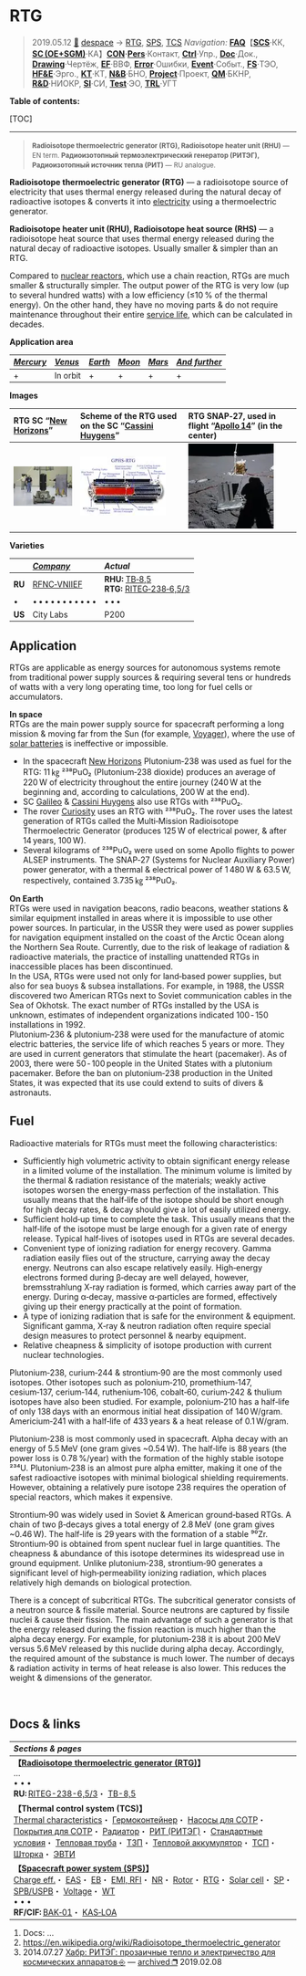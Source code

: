 # RTG
> 2019.05.12 [🚀](../../index/index.md) [despace](index.md) → [RTG](rtg.md), [SPS](sps.md), [TCS](tcs.md)
> *Navigation:*
> **[FAQ](faq.md)**【**[SCS](scs.md)**·КК, **[SC (OE+SGM)](sc.md)**·КА】**[CON](contact.md)·[Pers](person.md)**·Контакт, **[Ctrl](control.md)**·Упр., **[Doc](doc.md)**·Док., **[Drawing](drawing.md)**·Чертёж, **[EF](ef.md)**·ВВФ, **[Error](error.md)**·Ошибки, **[Event](event.md)**·Событ., **[FS](fs.md)**·ТЭО, **[HF&E](hfe.md)**·Эрго., **[KT](kt.md)**·КТ, **[N&B](nnb.md)**·БНО, **[Project](project.md)**·Проект, **[QM](qm.md)**·БКНР, **[R&D](rnd.md)**·НИОКР, **[SI](si.md)**·СИ, **[Test](test.md)**·ЭО, **[TRL](trl.md)**·УГТ

**Table of contents:**

[TOC]

---

> <small>**Radioisotope thermoelectric generator (RTG), Radioisotope heater unit (RHU)** — EN term. **Радиоизотопный термоэлектрический генератор (РИТЭГ), Радиоизотопный источник тепла (РИТ)** — RU analogue.</small>

**Radioisotope thermoelectric generator (RTG)** — a radioisotope source of electricity that uses thermal energy released during the natural decay of radioactive isotopes & converts it into [electricity](sps.md) using a thermoelectric generator.

**Radioisotope heater unit (RHU), Radioisotope heat source (RHS)** — a radioisotope heat source that uses thermal energy released during the natural decay of radioactive isotopes. Usually smaller & simpler than an RTG.

Compared to [nuclear reactors](nr.md), which use a chain reaction, RTGs are much smaller & structurally simpler. The output power of the RTG is very low (up to several hundred watts) with a low efficiency (≤10 % of the thermal energy). On the other hand, they have no moving parts & do not require maintenance throughout their entire [service life](lifetime.md), which can be calculated in decades.

**Application area**

|*[Mercury](mercury.md)*|*[Venus](venus.md)*|*[Earth](earth.md)*|*[Moon](moon.md)*|*[Mars]( mars.md)*|*[And further](index.md)*|
|:-|:-|:-|:-|:-|:-|
|+|In orbit|+|+|+|+|

**Images**

|RTG SC “[New Horizons](new_horizons.md)”| Scheme of the RTG used on the SC “[Cassini Huygens](cassini_huygens.md)”|RTG SNAP‑27, used in flight “[Apollo 14](apollo_14.md)” (in the center)|
|:-|:-|:-|
|[![](f/rtg/rtg_new_horizons_rtg_in_phsf_thumb.webp)](f/rtg/rtg_new_horizons_rtg_in_phsf.webp)|[![](f/rtg/rtg_cutdrawing_of_an_gphs-rtg_thumb.webp)](f/rtg/rtg_cutdrawing_of_an_gphs-rtg.webp)|[![](f/rtg/rtg_alsep_apollo_14_rtg_thumb.webp)](f/rtg/rtg_alsep_apollo_14_rtg.webp)|

**Varieties**

| |*[Company](contact.md)*|*Actual*|
|:-|:-|:-|
|**RU**|[RFNC‑VNIIEF](contact/vniief.md)|**RHU:** [TB‑8,5](rtg_lst.md)<br> **RTG:** [RITEG‑238‑6,5/3](rtg_lst.md)|
|•|• • • • • • • • • • •|• • •|
|**US**|City Labs|P200|



## Application
RTGs are applicable as energy sources for autonomous systems remote from traditional power supply sources & requiring several tens or hundreds of watts with a very long operating time, too long for fuel cells or accumulators.


**In space**  
RTGs are the main power supply source for spacecraft performing a long mission & moving far from the Sun (for example, [Voyager](voyager.md)), where the use of [solar batteries](sp.md) is ineffective or impossible.

   - In the spacecraft [New Horizons](new_horizons.md) Plutonium‑238 was used as fuel for the RTG: 11 ㎏ ²³⁸PuO₂ (Plutonium‑238 dioxide) produces an average of 220 W of electricity throughout the entire journey (240 W at the beginning and, according to calculations, 200 W at the end).
   - SC [Galileo](galileo.md) & [Cassini Huygens](cassini_huygens.md) also use RTGs with ²³⁸PuO₂.
   - The rover [Curiosity](msl.md) uses an RTG with ²³⁸PuO₂. The rover uses the latest generation of RTGs called the Multi‑Mission Radioisotope Thermoelectric Generator (produces 125 W of electrical power, & after 14 years, 100 W).
   - Several kilograms of ²³⁸PuO₂ were used on some Apollo flights to power ALSEP instruments. The SNAP‑27 (Systems for Nuclear Auxiliary Power) power generator, with a thermal & electrical power of 1 480 W & 63.5 W, respectively, contained 3.735 ㎏ ²³⁸PuO₂.


**On Earth**  
RTGs were used in navigation beacons, radio beacons, weather stations & similar equipment installed in areas where it is impossible to use other power sources. In particular, in the USSR they were used as power supplies for navigation equipment installed on the coast of the Arctic Ocean along the Northern Sea Route. Currently, due to the risk of leakage of radiation & radioactive materials, the practice of installing unattended RTGs in inaccessible places has been discontinued.  
In the USA, RTGs were used not only for land‑based power supplies, but also for sea buoys & subsea installations. For example, in 1988, the USSR discovered two American RTGs next to Soviet communication cables in the Sea of ​​Okhotsk. The exact number of RTGs installed by the USA is unknown, estimates of independent organizations indicated 100 ‑ 150 installations in 1992.  
Plutonium‑236 & plutonium‑238 were used for the manufacture of atomic electric batteries, the service life of which reaches 5 years or more. They are used in current generators that stimulate the heart (pacemaker). As of 2003, there were 50 ‑ 100 people in the United States with a plutonium pacemaker. Before the ban on plutonium‑238 production in the United States, it was expected that its use could extend to suits of divers & astronauts.



## Fuel
Radioactive materials for RTGs must meet the following characteristics:

   - Sufficiently high volumetric activity to obtain significant energy release in a limited volume of the installation. The minimum volume is limited by the thermal & radiation resistance of the materials; weakly active isotopes worsen the energy‑mass perfection of the installation. This usually means that the half‑life of the isotope should be short enough for high decay rates, & decay should give a lot of easily utilized energy.
   - Sufficient hold‑up time to complete the task. This usually means that the half‑life of the isotope must be large enough for a given rate of energy release. Typical half‑lives of isotopes used in RTGs are several decades.
   - Convenient type of ionizing radiation for energy recovery. Gamma radiation easily flies out of the structure, carrying away the decay energy. Neutrons can also escape relatively easily. High‑energy electrons formed during β‑decay are well delayed, however, bremsstrahlung X‑ray radiation is formed, which carries away part of the energy. During α‑decay, massive α‑particles are formed, effectively giving up their energy practically at the point of formation.
   - A type of ionizing radiation that is safe for the environment & equipment. Significant gamma, X‑ray & neutron radiation often require special design measures to protect personnel & nearby equipment.
   - Relative cheapness & simplicity of isotope production with current nuclear technologies.

Plutonium‑238, curium‑244 & strontium‑90 are the most commonly used isotopes. Other isotopes such as polonium‑210, promethium‑147, cesium‑137, cerium‑144, ruthenium‑106, cobalt‑60, curium‑242 & thulium isotopes have also been studied. For example, polonium‑210 has a half‑life of only 138 days with an enormous initial heat dissipation of 140 W/gram. Americium‑241 with a half‑life of 433 years & a heat release of 0.1 W/gram.

Plutonium‑238 is most commonly used in spacecraft. Alpha decay with an energy of 5.5 MeV (one gram gives ~0.54 W). The half‑life is 88 years (the power loss is 0.78 %/year) with the formation of the highly stable isotope ²³⁴U. Plutonium‑238 is an almost pure alpha emitter, making it one of the safest radioactive isotopes with minimal biological shielding requirements. However, obtaining a relatively pure isotope 238 requires the operation of special reactors, which makes it expensive.

Strontium‑90 was widely used in Soviet & American ground‑based RTGs. A chain of two β‑decays gives a total energy of 2.8 MeV (one gram gives ~0.46 W). The half‑life is 29 years with the formation of a stable ⁹⁰Zr. Strontium‑90 is obtained from spent nuclear fuel in large quantities. The cheapness & abundance of this isotope determines its widespread use in ground equipment. Unlike plutonium‑238, strontium‑90 generates a significant level of high‑permeability ionizing radiation, which places relatively high demands on biological protection.

There is a concept of subcritical RTGs. The subcritical generator consists of a neutron source & fissile material. Source neutrons are captured by fissile nuclei & cause their fission. The main advantage of such a generator is that the energy released during the fission reaction is much higher than the alpha decay energy. For example, for plutonium‑238 it is about 200 MeV versus 5.6 MeV released by this nuclide during alpha decay. Accordingly, the required amount of the substance is much lower. The number of decays & radiation activity in terms of heat release is also lower. This reduces the weight & dimensions of the generator.



<p style="page-break-after:always"> </p>

## Docs & links
|*Sections & pages*|
|:-|
|**【[Radioisotope thermoelectric generator (RTG)](rtg.md)】**<br> … <br>• • •<br> **RU:** [RITEG-238-6,5/3](rtg_lst.md)・ [TB-8,5](rtg_lst.md)|
|**【Thermal control system (TCS)】**<br> [Thermal characteristics](thermal_chars.md)・ [Гермоконтейнер](гермоконтейнер.md)・ [Насосы для СОТР](сотр_насос.md)・ [Покрытия для СОТР](сотр_покрытия.md)・ [Радиатор](радиатор.md)・ [РИТ (РИТЭГ)](rtg.md)・ [Стандартные условия](sctp.md)・ [Тепловая труба](hp.md)・ [ТЗП](hs.md)・ [Тепловой аккумулятор](heat_bank.md)・ [ТСП](tsp.md)・ [Шторка](thermal_curtain.md)・ [ЭВТИ](mli.md)|
|**【[Spacecraft power system (SPS)](sps.md)】**<br> [Charge eff.](charge_eff.md)・ [EAS](eas.md)・ [EB](eb.md)・ [EMI, RFI](emi.md)・ [NR](nr.md)・ [Rotor](iu.md)・ [RTG](rtg.md)・ [Solar cell](sp.md)・ [SP](sp.md)・ [SPB/USPB](suspb.md)・ [Voltage](sps.md)・ [WT](wt.md)<br>• • •<br> **RF/CIF:** [BAK‑01](eas_lst.md)・ [KAS‑LOA](eas_lst.md)|

   1. Docs: …
   1. <https://en.wikipedia.org/wiki/Radioisotope_thermoelectric_generator>
   1. 2014.07.27 [Хабр: РИТЭГ: прозаичные тепло и электричество для космических аппаратов ⎆](https://habr.com/ru/post/231197/) — [archived ❐](f/archive/20140727_1.pdf) 2019.02.08
